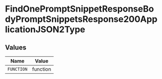 # FindOnePromptSnippetResponseBodyPromptSnippetsResponse200ApplicationJSON2Type


## Values

| Name       | Value      |
| ---------- | ---------- |
| `FUNCTION` | function   |